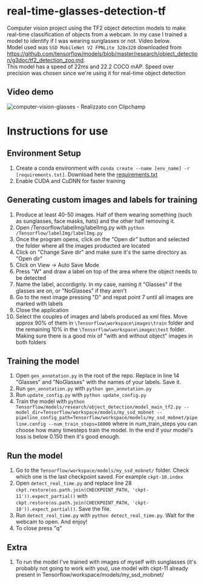 # real-time-glasses-detection-tf

Computer vision project using the TF2 object detection models to make real-time classification of objects from a webcam. In my case I trained a model to identify if I was wearing sunglasses or not. Video below.  
Model used was `SSD MobileNet V2 FPNLite 320x320` downloaded from https://github.com/tensorflow/models/blob/master/research/object_detection/g3doc/tf2_detection_zoo.md.  
This model has a speed of 22ms and 22.2 COCO mAP. Speed over precision was chosen since we're using it for real-time object detection

## Video demo

![computer-vision-glasses - Realizzato con Clipchamp](https://github.com/user-attachments/assets/d63b7a3e-58ac-4146-b41c-45ccbe0c741d)

# Instructions for use
## Environment Setup

1. Create a conda environment with `conda create --name [env_name] -r [requirements.txt]`. Download here the [requirements.txt](https://github.com/user-attachments/files/17807039/requirements.txt)
2. Enable CUDA and CuDNN for faster training

## Generating custom images and labels for training

1. Produce at least 40-50 images. Half of them wearing something (such as sunglasses, face masks, hats) and the other half removing it.
2. Open /Tensorflow/labelImg/labelImg.py with `python /Tensorflow/labelImg/labelImg.py`
3. Once the program opens, click on the "Open dir" button and selected the folder where all the images producted are located
4. Click on "Change Save dir" and make sure it's the same directory as "Open dir"
5. Click on View -> Auto Save Mode
6. Press "W" and draw a label on top of the area where the object needs to be detected
7. Name the label, accordignly. In my case, naming it "Glasses" if the glasses are on, or "NoGlasses" if they aren't
8. Go to the next image pressing "D" and repat point 7 until all images are marked with labels
9. Close the application
10. Select the couples of images and labels produced as xml files. Move approx 90% of them in `\Tensorflow\workspace\images\train` folder and the remaining 10% in the `\Tensorflow\workspace\images\test` folder. Making sure there is a good mix of "with and without object" images in both folders

## Training the model

1. Open `gen_annotation.py` in the root of the repo. Replace in line 14 "Glasses" and "NoGlasses" with the names of your labels. Save it.
2. Run `gen_annotation.py` with `python gen_annotation.py`
3. Run `update_config.py` with `python update_config.py`
4. Train the model with `python Tensorflow/models/research/object_detection/model_main_tf2.py --model_dir=Tensorflow/workspace/models/my_ssd_mobnet --pipeline_config_path=Tensorflow/workspace/models/my_ssd_mobnet/pipeline.config --num_train_steps=10000` where in num_train_steps you can choose how many timesteps train the model. In the end if your model's loss is below 0.150 then it's good enough. 

## Run the model

1. Go to the `Tensorflow/workspace/models/my_ssd_mobnet/` folder. Check which one is the last checkpoint saved. For example `ckpt-10.index`
2. Open `detect_real_time.py` and replace line 28 `ckpt.restore(os.path.join(CHECKPOINT_PATH, 'ckpt-11')).expect_partial()` with `ckpt.restore(os.path.join(CHECKPOINT_PATH, 'ckpt-10')).expect_partial()`. Save the file.
3. Run `detect_real_time.py` with `python detect_real_time.py`. Wait for the webcam to open. And enjoy!
4. To close press "q"

## Extra

1. To run the model I've trained with images of myself with sunglasses (it's probably not going to work with you), use model with ckpt-11 already present in Tensorflow/workspace/models/my_ssd_mobnet/
